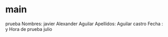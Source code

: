 # main
prueba
Nombres: javier Alexander Aguilar
Apellidos: Aguilar castro
Fecha : y Hora de prueba julio
